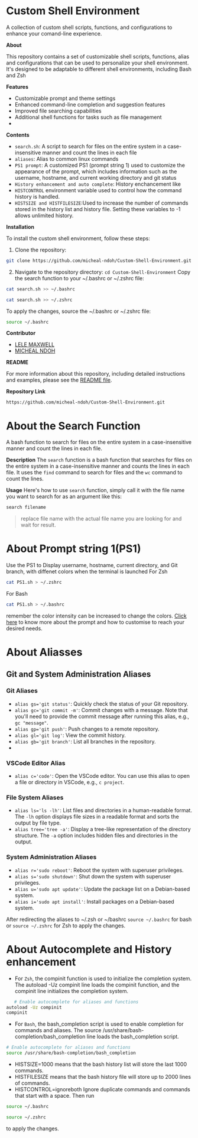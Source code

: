  # **Custom Shell Environment**

A collection of custom shell scripts, functions, and configurations to enhance your comand-line experience.

**About**

This repository contains a set of customizable shell scripts, functions, alias and configurations that can be used to personalize your shell environment. It's designed to be adaptable to different shell environments, including Bash and Zsh

**Features**


* Customizable prompt and theme settings
* Enhanced command-line completion and suggestion features
* Improved file searching capabilities
* Additional shell functions for tasks such as file management
* 

**Contents**

* `search.sh`: A script to search for files on the entire system in a case-insensitive manner and count the lines in each file
* `aliases`: Alias to common linux commands
* `PS1 prompt`: A customized PS1 (prompt string 1) used to customize the appearance of the prompt, which includes information such as the username, hostname, and current working directory and git status
* `History enhancement and auto complete`: History enchancement like 
 * `HISTCONTROL` environment variable  used to control how the command history is handled.
 * `HISTSIZE and HISTFILESIZE`:Used to increase the number of commands stored in the history list and history file. Setting these variables to -1 allows unlimited history.
  
**Installation**


To install the custom shell environment, follow these steps:

1. Clone the repository: 
```bash
git clone https://github.com/micheal-ndoh/Custom-Shell-Environment.git
```
2. Navigate to the repository directory: `cd Custom-Shell-Environment`
Copy the search function to your ~/.bashrc or ~/.zshrc file:
```bash
cat search.sh >> ~/.bashrc
```
```bash
cat search.sh >> ~/.zshrc
```

To apply the changes, source the ~/.bashrc or ~/.zshrc file:
```bash
source ~/.bashrc
```


**Contributor**
* [LELE MAXWELL](https://github.com/lele-maxwell)
* [MICHEAL NDOH](https://github.com/micheal-ndoh)

**README**

For more information about this repository, including detailed instructions and examples, please see the [README file](https://github.com/micheal-ndoh/Custom-Shell-Environment/blob/main/README.md).

**Repository Link**
```shell
https://github.com/micheal-ndoh/Custom-Shell-Environment.git
```

 # About the Search Function
A bash function to search for files on the entire system in a case-insensitive manner and count the lines in each file.

**Description**
The `search` function is a bash function that searches for files on the entire system in a case-insensitive manner and counts the lines in each file. It uses the `find` command to search for files and the `wc` command to count the lines.


**Usage**
Here's how to use `search` function, simply call it with the file name you want to search for as an argument like this:
```bash
search filename
```
>replace file name with the  actual file name you are looking for and wait for result.
# About Prompt string 1(PS1)
Use the PS1 to Display username, hostname, current directory, and Git branch, with diffenet colors when the terminal is launched
For Zsh
```bash
cat PS1.sh > ~/.zshrc
```
For Bash 
```bash
cat PS1.sh > ~/.bashrc
```
remember the color intensity can be increased to change the colors. [Click here](https://linuxconfig.org/bash-prompt-basics) to know more about the prompt and how to customise to reach your desired needs.

# About Aliasses
## Git and System Administration Aliases

### Git Aliases

* `alias gs='git status'`: Quickly check the status of your Git repository.
* `alias gc='git commit -m'`: Commit changes with a message. Note that you'll need to provide the commit message after running this alias, e.g., `gc "message"`.
* `alias gp='git push'`: Push changes to a remote repository.
* `alias gl='git log'`: View the commit history.
* `alias gb='git branch'`: List all branches in the repository.
* 

### VSCode Editor Alias

* `alias c='code'`: Open the VSCode editor. You can use this alias to open a file or directory in VSCode, e.g., `c project`.

### File System Aliases

* `alias ls='ls -lh'`: List files and directories in a human-readable format. The `-lh` option displays file sizes in a readable format and sorts the output by file type.
* `alias tree='tree -a'`: Display a tree-like representation of the directory structure. The `-a` option includes hidden files and directories in the output.

### System Administration Aliases

* `alias r='sudo reboot'`: Reboot the system with superuser privileges.
* `alias s='sudo shutdown'`: Shut down the system with superuser privileges.
* `alias u='sudo apt update'`: Update the package list on a Debian-based system.
* `alias i='sudo apt install'`: Install packages on a Debian-based system.

After redirecting the aliases to ~/.zsh or ~/bashrc `source ~/.bashrc` for bash or `source ~/.zshrc` for Zsh to apply the changes.

# About Autocomplete and History enhancement
 * For `Zsh`, the compinit function is used to initialize the completion system. The autoload -Uz compinit line loads the compinit function, and the compinit line initializes the completion system.
```bash
   # Enable autocomplete for aliases and functions
autoload -Uz compinit
compinit
```

* For `Bash`, the bash_completion script is used to enable completion for commands and aliases. The source /usr/share/bash-completion/bash_completion line loads the bash_completion script.
  
```bash
# Enable autocomplete for aliases and functions
source /usr/share/bash-completion/bash_completion
```
* HISTSIZE=1000 means that the bash history list will store the last 1000 commands.
* HISTFILESIZE means that the bash history file will store up to 2000 lines of commands.
* HISTCONTROL=ignoreboth Ignore duplicate commands and commands that start with a space.
Then run

```bash
source ~/.bashrc
```

```bash
source ~/.zshrc
```
 to apply the changes.
